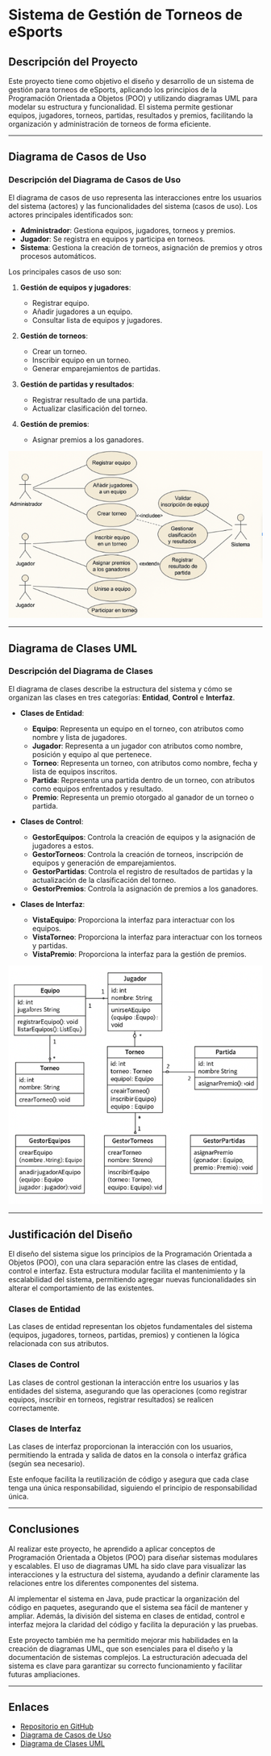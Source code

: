 # Sistema de Gestión de Torneos de eSports

## Descripción del Proyecto

Este proyecto tiene como objetivo el diseño y desarrollo de un sistema de gestión para torneos de eSports, aplicando los principios de la Programación Orientada a Objetos (POO) y utilizando diagramas UML para modelar su estructura y funcionalidad. El sistema permite gestionar equipos, jugadores, torneos, partidas, resultados y premios, facilitando la organización y administración de torneos de forma eficiente.

---

## Diagrama de Casos de Uso

### Descripción del Diagrama de Casos de Uso

El diagrama de casos de uso representa las interacciones entre los usuarios del sistema (actores) y las funcionalidades del sistema (casos de uso). Los actores principales identificados son:

- **Administrador**: Gestiona equipos, jugadores, torneos y premios.
- **Jugador**: Se registra en equipos y participa en torneos.
- **Sistema**: Gestiona la creación de torneos, asignación de premios y otros procesos automáticos.

Los principales casos de uso son:

1. **Gestión de equipos y jugadores**:
    - Registrar equipo.
    - Añadir jugadores a un equipo.
    - Consultar lista de equipos y jugadores.

2. **Gestión de torneos**:
    - Crear un torneo.
    - Inscribir equipo en un torneo.
    - Generar emparejamientos de partidas.

3. **Gestión de partidas y resultados**:
    - Registrar resultado de una partida.
    - Actualizar clasificación del torneo.

4. **Gestión de premios**:
    - Asignar premios a los ganadores.

![Diagrama de Casos de Uso](diagrams/casos-de-uso.png)

---

## Diagrama de Clases UML

### Descripción del Diagrama de Clases

El diagrama de clases describe la estructura del sistema y cómo se organizan las clases en tres categorías: **Entidad**, **Control** e **Interfaz**.

- **Clases de Entidad**:
    - **Equipo**: Representa un equipo en el torneo, con atributos como nombre y lista de jugadores.
    - **Jugador**: Representa a un jugador con atributos como nombre, posición y equipo al que pertenece.
    - **Torneo**: Representa un torneo, con atributos como nombre, fecha y lista de equipos inscritos.
    - **Partida**: Representa una partida dentro de un torneo, con atributos como equipos enfrentados y resultado.
    - **Premio**: Representa un premio otorgado al ganador de un torneo o partida.

- **Clases de Control**:
    - **GestorEquipos**: Controla la creación de equipos y la asignación de jugadores a estos.
    - **GestorTorneos**: Controla la creación de torneos, inscripción de equipos y generación de emparejamientos.
    - **GestorPartidas**: Controla el registro de resultados de partidas y la actualización de la clasificación del torneo.
    - **GestorPremios**: Controla la asignación de premios a los ganadores.

- **Clases de Interfaz**:
    - **VistaEquipo**: Proporciona la interfaz para interactuar con los equipos.
    - **VistaTorneo**: Proporciona la interfaz para interactuar con los torneos y partidas.
    - **VistaPremio**: Proporciona la interfaz para la gestión de premios.

![Diagrama de Clases UML](diagrams/clases.png)

---

## Justificación del Diseño

El diseño del sistema sigue los principios de la Programación Orientada a Objetos (POO), con una clara separación entre las clases de entidad, control e interfaz. Esta estructura modular facilita el mantenimiento y la escalabilidad del sistema, permitiendo agregar nuevas funcionalidades sin alterar el comportamiento de las existentes.

### Clases de Entidad
Las clases de entidad representan los objetos fundamentales del sistema (equipos, jugadores, torneos, partidas, premios) y contienen la lógica relacionada con sus atributos.

### Clases de Control
Las clases de control gestionan la interacción entre los usuarios y las entidades del sistema, asegurando que las operaciones (como registrar equipos, inscribir en torneos, registrar resultados) se realicen correctamente.

### Clases de Interfaz
Las clases de interfaz proporcionan la interacción con los usuarios, permitiendo la entrada y salida de datos en la consola o interfaz gráfica (según sea necesario).

Este enfoque facilita la reutilización de código y asegura que cada clase tenga una única responsabilidad, siguiendo el principio de responsabilidad única.

---

## Conclusiones

Al realizar este proyecto, he aprendido a aplicar conceptos de Programación Orientada a Objetos (POO) para diseñar sistemas modulares y escalables. El uso de diagramas UML ha sido clave para visualizar las interacciones y la estructura del sistema, ayudando a definir claramente las relaciones entre los diferentes componentes del sistema.

Al implementar el sistema en Java, pude practicar la organización del código en paquetes, asegurando que el sistema sea fácil de mantener y ampliar. Además, la división del sistema en clases de entidad, control e interfaz mejora la claridad del código y facilita la depuración y las pruebas.

Este proyecto también me ha permitido mejorar mis habilidades en la creación de diagramas UML, que son esenciales para el diseño y la documentación de sistemas complejos. La estructuración adecuada del sistema es clave para garantizar su correcto funcionamiento y facilitar futuras ampliaciones.

---

## Enlaces

- [Repositorio en GitHub](https://github.com/alexMagic7/AlexanderRomanDiaz_Actividad3_ED)
- [Diagrama de Casos de Uso](diagrams/casos-de-uso.png)
- [Diagrama de Clases UML](diagrams/clases.png)
